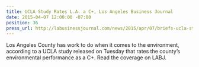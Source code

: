 ```yaml
---
title: UCLA Study Rates L.A. a C+, Los Angeles Business Journal
date: 2015-04-07 12:00:00 -07:00
position: 36
press_url: http://labusinessjournal.com/news/2015/apr/07/briefs-ucla-study-rates-l-c-lions-gates-largest-sh/
---
```


Los Angeles County has work to do when it comes to the environment, according to a UCLA study released on Tuesday that rates the county’s environmental performance as a C+. Read the coverage on LABJ.
